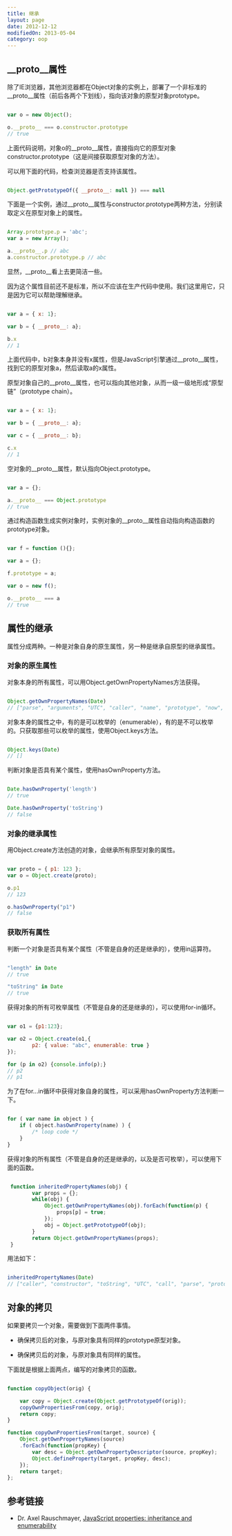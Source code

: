 ```yaml
---
title: 继承
layout: page
date: 2012-12-12
modifiedOn: 2013-05-04
category: oop
---
```


## \__proto__属性

除了IE浏览器，其他浏览器都在Object对象的实例上，部署了一个非标准的\__proto__属性（前后各两个下划线），指向该对象的原型对象prototype。

```javascript

var o = new Object();

o.__proto__ === o.constructor.prototype 
// true

```

上面代码说明，对象o的\__proto__属性，直接指向它的原型对象constructor.prototype（这是间接获取原型对象的方法）。

可以用下面的代码，检查浏览器是否支持该属性。

```javascript

Object.getPrototypeOf({ __proto__: null }) === null

```

下面是一个实例，通过\__proto__属性与constructor.prototype两种方法，分别读取定义在原型对象上的属性。

```javascript

Array.prototype.p = 'abc';
var a = new Array();

a.__proto__.p // abc
a.constructor.prototype.p // abc	

```

显然，\__proto__看上去更简洁一些。

因为这个属性目前还不是标准，所以不应该在生产代码中使用。我们这里用它，只是因为它可以帮助理解继承。

```javascript

var a = { x: 1};

var b = { __proto__: a};

b.x 
// 1

```

上面代码中，b对象本身并没有x属性，但是JavaScript引擎通过\__proto__属性，找到它的原型对象a，然后读取a的x属性。

原型对象自己的\__proto__属性，也可以指向其他对象，从而一级一级地形成“原型链”（prototype chain）。

```javascript

var a = { x: 1};

var b = { __proto__: a};

var c = { __proto__: b};

c.x
// 1

```

空对象的\__proto__属性，默认指向Object.prototype。

```javascript

var a = {};

a.__proto__ === Object.prototype
// true

```

通过构造函数生成实例对象时，实例对象的\__proto__属性自动指向构造函数的prototype对象。

```javascript

var f = function (){};

var a = {};

f.prototype = a;

var o = new f();

o.__proto__ === a
// true

```

## 属性的继承

属性分成两种。一种是对象自身的原生属性，另一种是继承自原型的继承属性。

### 对象的原生属性

对象本身的所有属性，可以用Object.getOwnPropertyNames方法获得。

```javascript

Object.getOwnPropertyNames(Date)
// ["parse", "arguments", "UTC", "caller", "name", "prototype", "now", "length"]

```

对象本身的属性之中，有的是可以枚举的（enumerable），有的是不可以枚举的。只获取那些可以枚举的属性，使用Object.keys方法。

```javascript

Object.keys(Date)
// []

```

判断对象是否具有某个属性，使用hasOwnProperty方法。

```javascript

Date.hasOwnProperty('length')
// true

Date.hasOwnProperty('toString')
// false

```

### 对象的继承属性

用Object.create方法创造的对象，会继承所有原型对象的属性。

```javascript

var proto = { p1: 123 };
var o = Object.create(proto);

o.p1
// 123

o.hasOwnProperty("p1")
// false

```

### 获取所有属性

判断一个对象是否具有某个属性（不管是自身的还是继承的），使用in运算符。

```javascript

"length" in Date
// true

"toString" in Date
// true

```

获得对象的所有可枚举属性（不管是自身的还是继承的），可以使用for-in循环。

```javascript

var o1 = {p1:123};

var o2 = Object.create(o1,{
        p2: { value: "abc", enumerable: true }
});

for (p in o2) {console.info(p);}
// p2
// p1

```

为了在for...in循环中获得对象自身的属性，可以采用hasOwnProperty方法判断一下。

```javascript

for ( var name in object ) {
    if ( object.hasOwnProperty(name) ) {
        /* loop code */
    }
}

```

获得对象的所有属性（不管是自身的还是继承的，以及是否可枚举），可以使用下面的函数。

```javascript

 function inheritedPropertyNames(obj) {
        var props = {};
        while(obj) {
            Object.getOwnPropertyNames(obj).forEach(function(p) {
                props[p] = true;
            });
            obj = Object.getPrototypeOf(obj);
        }
        return Object.getOwnPropertyNames(props);
 }

```

用法如下：

```javascript

inheritedPropertyNames(Date)
// ["caller", "constructor", "toString", "UTC", "call", "parse", "prototype", "__defineSetter__", "__lookupSetter__", "length", "arguments", "bind", "__lookupGetter__", "isPrototypeOf", "toLocaleString", "propertyIsEnumerable", "valueOf", "apply", "__defineGetter__", "name", "now", "hasOwnProperty"]

```

## 对象的拷贝

如果要拷贝一个对象，需要做到下面两件事情。

- 确保拷贝后的对象，与原对象具有同样的prototype原型对象。

- 确保拷贝后的对象，与原对象具有同样的属性。

下面就是根据上面两点，编写的对象拷贝的函数。

```javascript

function copyObject(orig) {

	var copy = Object.create(Object.getPrototypeOf(orig));
    copyOwnPropertiesFrom(copy, orig);
    return copy;
}

function copyOwnPropertiesFrom(target, source) {
    Object.getOwnPropertyNames(source) 
    .forEach(function(propKey) { 
        var desc = Object.getOwnPropertyDescriptor(source, propKey);
        Object.defineProperty(target, propKey, desc);
    });
    return target;
};

```

## 参考链接

- Dr. Axel Rauschmayer, [JavaScript properties: inheritance and enumerability](http://www.2ality.com/2011/07/js-properties.html)
